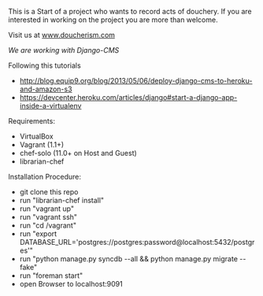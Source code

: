This is a Start of a project who wants to record acts of douchery.
If you are interested in working on the project you are more than welcome.

Visit us at www.doucherism.com

*We are working with Django-CMS*

Following this tutorials

- http://blog.equip9.org/blog/2013/05/06/deploy-django-cms-to-heroku-and-amazon-s3
- https://devcenter.heroku.com/articles/django#start-a-django-app-inside-a-virtualenv

Requirements:
- VirtualBox
- Vagrant (1.1+)
- chef-solo (11.0+ on Host and Guest)
- librarian-chef

Installation Procedure:
- git clone this repo
- run "librarian-chef install"
- run "vagrant up"
- run "vagrant ssh"
- run "cd /vagrant"
- run "export DATABASE_URL='postgres://postgres:password@localhost:5432/postgres'"
- run "python manage.py syncdb --all && python manage.py migrate --fake"
- run "foreman start"
- open Browser to localhost:9091
